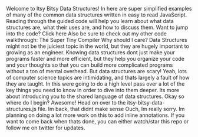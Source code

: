 Welcome to Itsy Bitsy Data Structures! In here are super simplified examples of many of the common data structures written in easy to read JavaScript. Reading through the guided code will help you learn about what data structures are, what their uses are, and how to discuss them. Want to jump into the code? Click here Also be sure to check out my other code walkthrough: The Super Tiny Compiler Why should I care? Data Structures might not be the juiciest topic in the world, but they are hugely important to growing as an engineer. Knowing data structures dont just make your programs faster and more efficient, but they help you organize your code and your thoughts so that you can build more complicated programs without a ton of mental overhead. But data structures are scary! Yeah, lots of computer science topics are intimidating, and thats largely a fault of how they are taught. In this were going to do a high level pass over a lot of the key things you need to know in order to dive into them deeper. Its more about introducing you to the shared language of data structures. Okay so where do I begin? Awesome! Head on over to the itsy-bitsy-data-structures.js file. Im back, that didnt make sense Ouch, Im really sorry. Im planning on doing a lot more work on this to add inline annotations. If you want to come back when thats done, you can either watch/star this repo or follow me on twitter for updates.
